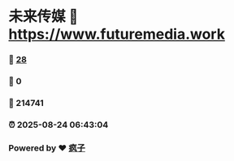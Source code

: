 # 未来传媒 :link: https://www.futuremedia.work 
### :page_facing_up: [28](https://www.futuremedia.work/tag.html) 
### :speech_balloon: 0 
### :hibiscus: 214741 
### :alarm_clock: 2025-08-24 06:43:04 
### Powered by :heart: [疯子](https://github.com/granthuang999/Gmeek)
